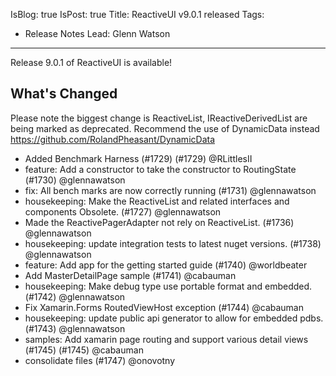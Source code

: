 IsBlog: true
IsPost: true
Title: ReactiveUI v9.0.1 released
Tags: 
  - Release Notes
Lead: Glenn Watson
---

Release 9.0.1 of ReactiveUI is available!

## What's Changed

Please note the biggest change is ReactiveList, IReactiveDerivedList are being marked as deprecated. Recommend the use of DynamicData instead https://github.com/RolandPheasant/DynamicData

* Added Benchmark Harness (#1729) (#1729) @RLittlesII
* feature: Add a constructor to take the constructor to RoutingState (#1730) @glennawatson
* fix: All bench marks are now correctly running (#1731) @glennawatson
* housekeeping: Make the ReactiveList and related interfaces and components Obsolete. (#1727) @glennawatson
* Made the ReactivePagerAdapter not rely on ReactiveList. (#1736) @glennawatson
* housekeeping: update integration tests to latest nuget versions. (#1738) @glennawatson
* feature: Add app for the getting started guide (#1740) @worldbeater
* Add MasterDetailPage sample (#1741) @cabauman
* housekeeping: Make debug type use portable format and embedded. (#1742) @glennawatson
* Fix Xamarin.Forms RoutedViewHost exception (#1744) @cabauman
* housekeeping: update public api generator to allow for embedded pdbs. (#1743) @glennawatson
* samples: Add xamarin page routing and support various detail views (#1745) (#1745) @cabauman
* consolidate files (#1747) @onovotny
